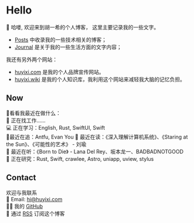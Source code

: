 # Hello

👋 哈喽, 欢迎来到胡一希的个人博客，  这里主要记录我的一些文字。  

- [Posts](/posts) 中收录我的一些技术相关的博客；
- [Journal](/journal) 是关于我的一些生活方面的文字内容；

我还有另外两个网站：

- [huyixi.com](https://huyixi.com) 是我的个人品牌宣传网站。
- [huyixi.wiki](https://huyixi.wiki) 是我的个人知识库，我利用这个网站来减轻我大脑的记忆负担。  

## Now

👀看看我最近在做什么：  
💼 正在找工作……    
💻 正在学习：English, Rust, SwiftUI, Swift  
🤩最近在追：Antfu, Evan You
📖 最近在读：《深入理解计算机系统》、《Staring at the Sun》、《可能性的艺术》 - 刘瑜  
🎵 最近在听：《Born to Die》 - Lana Del Rey、坂本龙一、BADBADNOTGOOD  
🔎 正在研究：Rust, Swift, crawlee, Astro, uniapp, uview, stylus    

## Contact

欢迎与我联系  
📮 Email: [hi@huyixi.com](mailto:hi@huyixi.com)  
🧑‍💻 我的 [GitHub](github.com/huyixi)  
📰 通过 [RSS](/index.xml) 订阅这个博客
